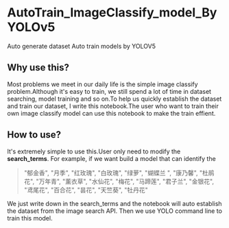 # AutoTrain_ImageClassify_model_ByYOLOv5

Auto generate dataset 
Auto train models by YOLOV5

## Why use this?
  
  Most problems we meet in our daily life is the simple image classify problem.Although it's easy to train, we still spend a lot of time in dataset searching, model training and so on.To help us quickly establish the dataset and train our dataset, I write this notebook.The user who want to train their own image classify model can use this notebook to make the train effient.
 
## How to use?
  It's extremely simple to use this.User only need to modify the **search_terms**.
  For example, if we want build a model that can identify the 
  > "郁金香", "月季", "红玫瑰", "白玫瑰", "绿萝", "蝴蝶兰 ", "康乃馨", "杜鹃花", "万年青", "薰衣草", "水仙花", "梅花", "马蹄莲", "君子兰", "金银花", "鸢尾花", "百合花", "昙花", "天竺葵", "牡丹花"
  
  We just write down in the search_terms and the notebook will auto establish the dataset from the image search API.
  Then we use YOLO command line to train this model.
